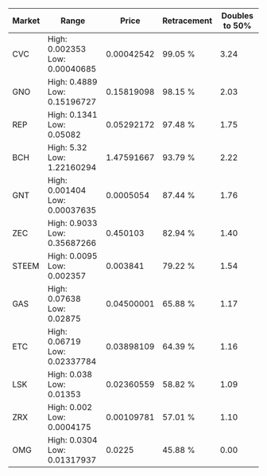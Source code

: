 | Market | Range | Price| Retracement | Doubles to 50% |
| --- | --- | --- | --- | --- |
| CVC | High: 0.002353<br />Low: 0.00040685 | 0.00042542 | 99.05 % | 3.24 |
| GNO | High: 0.4889<br />Low: 0.15196727 | 0.15819098 | 98.15 % | 2.03 |
| REP | High: 0.1341<br />Low: 0.05082 | 0.05292172 | 97.48 % | 1.75 |
| BCH | High: 5.32<br />Low: 1.22160294 | 1.47591667 | 93.79 % | 2.22 |
| GNT | High: 0.001404<br />Low: 0.00037635 | 0.0005054 | 87.44 % | 1.76 |
| ZEC | High: 0.9033<br />Low: 0.35687266 | 0.450103 | 82.94 % | 1.40 |
| STEEM | High: 0.0095<br />Low: 0.002357 | 0.003841 | 79.22 % | 1.54 |
| GAS | High: 0.07638<br />Low: 0.02875 | 0.04500001 | 65.88 % | 1.17 |
| ETC | High: 0.06719<br />Low: 0.02337784 | 0.03898109 | 64.39 % | 1.16 |
| LSK | High: 0.038<br />Low: 0.01353 | 0.02360559 | 58.82 % | 1.09 |
| ZRX | High: 0.002<br />Low: 0.0004175 | 0.00109781 | 57.01 % | 1.10 |
| OMG | High: 0.0304<br />Low: 0.01317937 | 0.0225 | 45.88 % | 0.00 |
